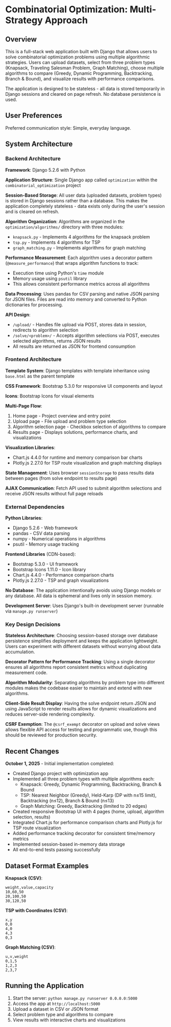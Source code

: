 # Combinatorial Optimization: Multi-Strategy Approach

## Overview

This is a full-stack web application built with Django that allows users to solve combinatorial optimization problems using multiple algorithmic strategies. Users can upload datasets, select from three problem types (Knapsack, Traveling Salesman Problem, Graph Matching), choose multiple algorithms to compare (Greedy, Dynamic Programming, Backtracking, Branch & Bound), and visualize results with performance comparisons.

The application is designed to be stateless - all data is stored temporarily in Django sessions and cleared on page refresh. No database persistence is used.

## User Preferences

Preferred communication style: Simple, everyday language.

## System Architecture

### Backend Architecture

**Framework**: Django 5.2.6 with Python

**Application Structure**: Single Django app called `optimization` within the `combinatorial_optimization` project

**Session-Based Storage**: All user data (uploaded datasets, problem types) is stored in Django sessions rather than a database. This makes the application completely stateless - data exists only during the user's session and is cleared on refresh.

**Algorithm Organization**: Algorithms are organized in the `optimization/algorithms/` directory with three modules:
- `knapsack.py` - Implements 4 algorithms for the knapsack problem
- `tsp.py` - Implements 4 algorithms for TSP
- `graph_matching.py` - Implements algorithms for graph matching

**Performance Measurement**: Each algorithm uses a decorator pattern (`@measure_performance`) that wraps algorithm functions to track:
- Execution time using Python's `time` module
- Memory usage using `psutil` library
- This allows consistent performance metrics across all algorithms

**Data Processing**: Uses pandas for CSV parsing and native JSON parsing for JSON files. Files are read into memory and converted to Python dictionaries for processing.

**API Design**: 
- `/upload/` - Handles file upload via POST, stores data in session, redirects to algorithm selection
- `/solve/<problem>/` - Accepts algorithm selections via POST, executes selected algorithms, returns JSON results
- All results are returned as JSON for frontend consumption

### Frontend Architecture

**Template System**: Django templates with template inheritance using `base.html` as the parent template

**CSS Framework**: Bootstrap 5.3.0 for responsive UI components and layout

**Icons**: Bootstrap Icons for visual elements

**Multi-Page Flow**:
1. Home page - Project overview and entry point
2. Upload page - File upload and problem type selection
3. Algorithm selection page - Checkbox selection of algorithms to compare
4. Results page - Displays solutions, performance charts, and visualizations

**Visualization Libraries**:
- Chart.js 4.4.0 for runtime and memory comparison bar charts
- Plotly.js 2.27.0 for TSP route visualization and graph matching displays

**State Management**: Uses browser `sessionStorage` to pass results data between pages (from solve endpoint to results page)

**AJAX Communication**: Fetch API used to submit algorithm selections and receive JSON results without full page reloads

### External Dependencies

**Python Libraries**:
- Django 5.2.6 - Web framework
- pandas - CSV data parsing
- numpy - Numerical operations in algorithms
- psutil - Memory usage tracking

**Frontend Libraries** (CDN-based):
- Bootstrap 5.3.0 - UI framework
- Bootstrap Icons 1.11.0 - Icon library
- Chart.js 4.4.0 - Performance comparison charts
- Plotly.js 2.27.0 - TSP and graph visualizations

**No Database**: The application intentionally avoids using Django models or any database. All data is ephemeral and lives only in session memory.

**Development Server**: Uses Django's built-in development server (runnable via `manage.py runserver`)

### Key Design Decisions

**Stateless Architecture**: Choosing session-based storage over database persistence simplifies deployment and keeps the application lightweight. Users can experiment with different datasets without worrying about data accumulation.

**Decorator Pattern for Performance Tracking**: Using a single decorator ensures all algorithms report consistent metrics without duplicating measurement code.

**Algorithm Modularity**: Separating algorithms by problem type into different modules makes the codebase easier to maintain and extend with new algorithms.

**Client-Side Result Display**: Having the solve endpoint return JSON and using JavaScript to render results allows for dynamic visualizations and reduces server-side rendering complexity.

**CSRF Exemption**: The `@csrf_exempt` decorator on upload and solve views allows flexible API access for testing and programmatic use, though this should be reviewed for production security.

## Recent Changes

**October 1, 2025** - Initial implementation completed:
- Created Django project with optimization app
- Implemented all three problem types with multiple algorithms each:
  - Knapsack: Greedy, Dynamic Programming, Backtracking, Branch & Bound
  - TSP: Nearest Neighbor (Greedy), Held-Karp (DP with n≤15 limit), Backtracking (n≤12), Branch & Bound (n≤13)
  - Graph Matching: Greedy, Backtracking (limited to 20 edges)
- Created responsive Bootstrap UI with 4 pages (home, upload, algorithm selection, results)
- Integrated Chart.js for performance comparison charts and Plotly.js for TSP route visualization
- Added performance tracking decorator for consistent time/memory metrics
- Implemented session-based in-memory data storage
- All end-to-end tests passing successfully

## Dataset Format Examples

**Knapsack (CSV)**:
```csv
weight,value,capacity
10,60,50
20,100,50
30,120,50
```

**TSP with Coordinates (CSV)**:
```csv
x,y
0,0
4,0
4,3
0,3
```

**Graph Matching (CSV)**:
```csv
u,v,weight
0,1,5
1,2,3
2,3,7
```

## Running the Application

1. Start the server: `python manage.py runserver 0.0.0.0:5000`
2. Access the app at `http://localhost:5000`
3. Upload a dataset in CSV or JSON format
4. Select problem type and algorithms to compare
5. View results with interactive charts and visualizations
